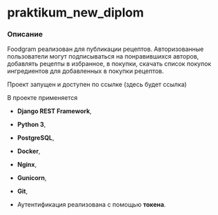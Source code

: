 # praktikum_new_diplom

### <a name="Описание_проекта">Описание</a>
Foodgram реализован для публикации рецептов. Авторизованные пользователи могут 
подписываться на понравившихся авторов, добавлять рецепты в избранное, 
в покупки, скачать список покупок ингредиентов для добавленных в покупки 
рецептов.

Проект запущен и доступен по ссылке (здесь будет ссылка)

В проекте применяется 
- **Django REST Framework**, 

- **Python 3**,
- **PostgreSQL**,
- **Docker**, 
- **Nginx**,
- **Gunicorn**,
- **Git**, 
- Аутентификация реализована с помощью **токена**.